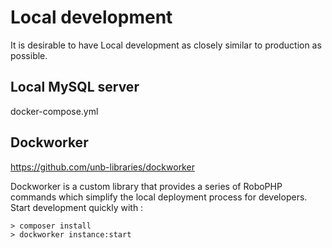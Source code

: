 # Local development
It is desirable to have Local development as closely similar to production as possible.

## Local MySQL server
docker-compose.yml

## Dockworker

https://github.com/unb-libraries/dockworker

Dockworker is a custom library that provides a series of RoboPHP commands which simplify the local deployment process for developers. Start development quickly with :

```
> composer install
> dockworker instance:start
```
